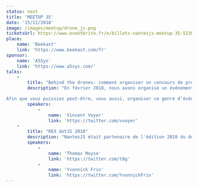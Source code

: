 ```yaml
---
status: next
title: 'MEETUP 35'
date: '15/11/2018'
image: /images/meetup/drone_js.png
ticketsUrl: https://www.eventbrite.fr/e/billets-nantesjs-meetup-35-52305278496
place:
    name: 'Beekast'
    link: 'https://www.beekast.com/fr'
sponsor:
    name: 'A5Sys'
    link: 'https://www.a5sys.com/'
talks:
    -
        title: "Behind the drones: comment organiser un concours de programmation de drones avec Node.js"
        description: "En février 2018, nous avons organisé un événement interne au sein d’Algolia : un concours de programmation de drones avec Node.js (autres languages acceptés). Ce talk vous explique les challenges de ce genre d’événements, tant techniques que organisationnels. On parlera de la lecture du protocole de communication du drone en PDF, son implémentation (simplifiée) mais aussi de comment obtenir une assurance pour faire voler des drones à Los Angeles.

Afin que vous puissiez peut-être, vous aussi, organiser ce genre d’événements en privé ou même public."
        speakers:
            -
                name: 'Vincent Voyer'
                link: 'https://twitter.com/vvoyer'
    -
        title: "REX dotJS 2018"
        description: "NantesJS était partenaire de l'édition 2018 du dotJS. Nous vous proposons un retour de cet événement incontournable, pour rester à la pointe des actus du monde JavaScript"
        speakers:
            -
                name: 'Thomas Moyse'
                link: 'https://twitter.com/t8g'
            -
                name: 'Yvonnick Frin'
                link: 'https://twitter.com/YvonnickFrin'
---
```

